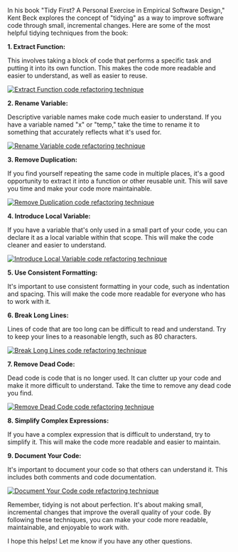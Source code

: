 In his book "Tidy First? A Personal Exercise in Empirical Software Design," Kent Beck explores the concept of "tidying" as a way to improve software code through small, incremental changes. Here are some of the most helpful tidying techniques from the book:

**1. Extract Function:**

This involves taking a block of code that performs a specific task and putting it into its own function. This makes the code more readable and easier to understand, as well as easier to reuse.

[![Extract Function code refactoring technique](https://www.researchgate.net/publication/339835562/figure/fig1/AS:870251319291906@1584495491662/Example-of-the-extract-method-refactoring-in-which-two-methods-are-extracted-from-a.png)](https://www.researchgate.net/figure/Example-of-the-extract-method-refactoring-in-which-two-methods-are-extracted-from-a_fig1_339835562)

**2. Rename Variable:**

Descriptive variable names make code much easier to understand. If you have a variable named "x" or "temp," take the time to rename it to something that accurately reflects what it's used for.

[![Rename Variable code refactoring technique](https://www.avanderlee.com/wp-content/uploads/2019/07/Xcode-Renaming-Refactoring-Option-1024x526.png)](https://www.avanderlee.com/swift/xcode-refactoring/)

**3. Remove Duplication:**

If you find yourself repeating the same code in multiple places, it's a good opportunity to extract it into a function or other reusable unit. This will save you time and make your code more maintainable.

[![Remove Duplication code refactoring technique](https://assets.codegrip.tech/wp-content/uploads/2019/10/03143434/image1.jpg)](https://www.codegrip.tech/productivity/what-is-duplicate-code/)

**4. Introduce Local Variable:**

If you have a variable that's only used in a small part of your code, you can declare it as a local variable within that scope. This will make the code cleaner and easier to understand.

[![Introduce Local Variable code refactoring technique](https://image.slidesharecdn.com/lingi2252-coderefactoring-170111083159/85/code-refactoring-70-320.jpg?cb=1666630271)](https://www.slideshare.net/kim.mens/code-refactoring-70896219)

**5. Use Consistent Formatting:**

It's important to use consistent formatting in your code, such as indentation and spacing. This will make the code more readable for everyone who has to work with it.



**6. Break Long Lines:**

Lines of code that are too long can be difficult to read and understand. Try to keep your lines to a reasonable length, such as 80 characters.

[![Break Long Lines code refactoring technique](https://miro.medium.com/v2/resize:fit:1000/1*9gS7dxj0cSeM7ixnKXS73w.png)](https://maherz.medium.com/practical-ways-to-refactor-code-for-readability-f2b85c30c0df)

**7. Remove Dead Code:**

Dead code is code that is no longer used. It can clutter up your code and make it more difficult to understand. Take the time to remove any dead code you find.

[![Remove Dead Code code refactoring technique](https://devopedia.org/images/article/332/7386.1618979026.svg)](https://devopedia.org/dead-code)

**8. Simplify Complex Expressions:**

If you have a complex expression that is difficult to understand, try to simplify it. This will make the code more readable and easier to maintain.



**9. Document Your Code:**

It's important to document your code so that others can understand it. This includes both comments and code documentation.

[![Document Your Code code refactoring technique](https://res.cloudinary.com/practicaldev/image/fetch/s--fish_Oxo--/c_imagga_scale,f_auto,fl_progressive,h_900,q_auto,w_1600/https://dev-to-uploads.s3.amazonaws.com/uploads/articles/oar64uzgk12ciue7fuqp.png)](https://dev.to/documatic/5-code-refactoring-techniques-to-improve-your-code-2lia)

Remember, tidying is not about perfection. It's about making small, incremental changes that improve the overall quality of your code. By following these techniques, you can make your code more readable, maintainable, and enjoyable to work with.

I hope this helps! Let me know if you have any other questions.
